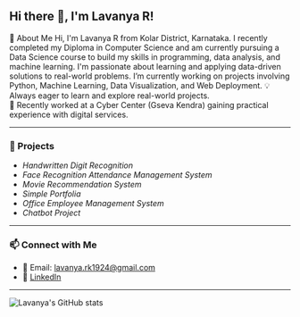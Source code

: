 ## Hi there 👋, I'm Lavanya R!

👋 About Me
Hi, I'm Lavanya R from Kolar District, Karnataka. I recently completed my Diploma in Computer Science and am currently pursuing a Data Science course to build my skills in programming, data analysis, and machine learning.
I'm passionate about learning and applying data-driven solutions to real-world problems. I’m currently working on projects involving Python, Machine Learning, Data Visualization, and Web Deployment.
💡 Always eager to learn and explore real-world projects.  
📌 Recently worked at a Cyber Center (Gseva Kendra) gaining practical experience with digital services.


---

### 🚀 Projects

-  *Handwritten Digit Recognition*  
-  *Face Recognition Attendance Management System*   
-  *Movie Recommendation System*
-  *Simple Portfolia*
-  *Office Employee Management System*
-  *Chatbot Project*

---

### 📫 Connect with Me

- 📧 Email: lavanya.rk1924@gmail.com  
- 💼 [LinkedIn](https://www.linkedin.com/in/lavanya-data-scientist)  
  

---

![Lavanya's GitHub stats](https://github-readme-stats.vercel.app/api?username=lavanyaR&show_icons=true&theme=radical)


